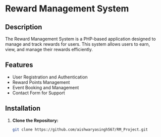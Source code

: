 # Reward Management System

## Description
The Reward Management System is a PHP-based application designed to manage and track rewards for users. This system allows users to earn, view, and manage their rewards efficiently.

## Features
- User Registration and Authentication
- Reward Points Management
- Event Booking and Management
- Contact Form for Support

## Installation

1. **Clone the Repository:**

   ```bash
   git clone https://github.com/aishwaryasingh567/RM_Project.git
